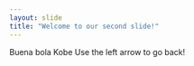 ```yaml
---
layout: slide
title: "Welcome to our second slide!"
---
```

Buena bola Kobe
Use the left arrow to go back!
